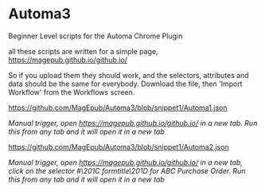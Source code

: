 # Automa3
Beginner Level scripts for the Automa Chrome Plugin

all these scripts are written for a simple page, https://magepub.github.io/github.io/

So if you upload them they should work, and the selectors, attributes and data should be the same for everybody.  Download the file, then 'Import Workflow' from the Workflows screen.

https://github.com/MagEpub/Automa3/blob/snippet1/Automa1.json

*Manual trigger, open https://magepub.github.io/github.io/ in a new tab. Run this from any tab and it will open it in a new tab*

https://github.com/MagEpub/Automa3/blob/snippet1/Automa2.json

*Manual trigger, open https://magepub.github.io/github.io/ in a new tab, click on the selector #\201C formtitle\201D for ABC Purchase Order.  Run this from any tab and it will open it in a new tab*
